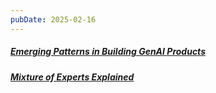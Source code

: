 ```yaml
---
pubDate: 2025-02-16
---
```


##### [Emerging Patterns in Building GenAI Products](https://martinfowler.com/articles/gen-ai-patterns/)
##### [Mixture of Experts Explained](https://huggingface.co/blog/moe)